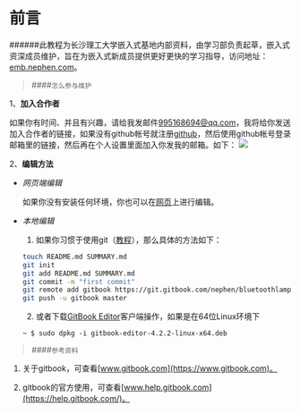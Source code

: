 前言
=======

######此教程为长沙理工大学嵌入式基地内部资料，由学习部负责起草，嵌入式资深成员维护，旨在为嵌入式新成员提供更好更快的学习指导，访问地址：[emb.nephen.com](http://emb.nephen.com/)。

>####`怎么参与维护`

1、**加入合作者**

如果你有时间、并且有兴趣，请给我发邮件<a href=mailto:995168694@qq.com>995168694@qq.com</a>，我将给你发送加入合作者的链接，如果没有github帐号就注册[github](https://github.com/login)，然后使用github帐号登录邮箱里的链接，然后再在个人设置里面加入你发我的邮箱。如下：
<img src="blob:https%3A//www.gitbook.com/19ee451b-284a-4561-af15-1dedbd2864a7">

2、**编辑方法**

- *网页端编辑*

    如果你没有安装任何环境，你也可以在[网页](https://www.gitbook.com/book/nephen/bluetoothlamp/details)上进行编辑。

- *本地编辑*

    1. 如果你习惯于使用git（[教程](http://www.liaoxuefeng.com/wiki/0013739516305929606dd18361248578c67b8067c8c017b000/)），那么具体的方法如下：

    ```bash
    touch README.md SUMMARY.md
    git init
    git add README.md SUMMARY.md
    git commit -m "first commit"
    git remote add gitbook https://git.gitbook.com/nephen/bluetoothlamp.git
    git push -u gitbook master
    ```
    2. 或者下载[GitBook Editor](https://www.gitbook.com/editor)客户端操作，如果是在64位Linux环境下
    
    ```
    ~ $ sudo dpkg -i gitbook-editor-4.2.2-linux-x64.deb
    ```

>####`参考资料`

1. 关于gitbook，可查看[www.gitbook.com](https://www.gitbook.com)。

2. gitbook的官方使用，可查看[www.help.gitbook.com](https://help.gitbook.com/)。